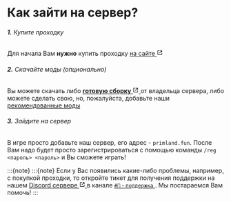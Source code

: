 # Как зайти на сервер?

<h6><strong>1.</strong> Купите проходку</h6>

Для начала Вам **нужно** купить проходку
<a class="reference external" target="_blank" href="https://shop.primland.fun" rel="nofollow noopener">
    на сайте
    <svg xmlns="http://www.w3.org/2000/svg" fill="currentColor" height="1em" width="1em" stroke="none" viewBox="0 0 24 24"><path d="m13 3 3.293 3.293-7 7 1.414 1.414 7-7L21 11V3z"></path><path d="M19 19H5V5h7l-2-2H5c-1.103 0-2 .897-2 2v14c0 1.103.897 2 2 2h14c1.103 0 2-.897 2-2v-5l-2-2v7z"></path></svg>
</a>

<h6><strong>2.</strong> Скачайте моды (опционально)</h6>

Вы можете скачать либо
<a class="reference external" target="_blank" href="https://disk.yandex.ru/d/rBkI1S1FrYB2LQ" rel="nofollow noopener">
    <strong>готовую сборку</strong>
    <svg xmlns="http://www.w3.org/2000/svg" fill="currentColor" height="1em" width="1em" stroke="none" viewBox="0 0 24 24"><path d="m13 3 3.293 3.293-7 7 1.414 1.414 7-7L21 11V3z"></path><path d="M19 19H5V5h7l-2-2H5c-1.103 0-2 .897-2 2v14c0 1.103.897 2 2 2h14c1.103 0 2-.897 2-2v-5l-2-2v7z"></path></svg>
</a>
от владельца сервера, либо можете сделать свою, но, пожалуйста, добавьте наши [рекомендованные моды](project:mods.md)

<h6><strong>3.</strong> Зайдите на сервер</h6>

В игре просто добавьте наш сервер, его адрес - `primland.fun`. После Вам надо будет
просто зарегистрироваться с помощью команды `/reg <пароль> <пароль>` и Вы сможете
играть!

:::{note}
:::{note}
Если у Вас появились какие-либо проблемы, например, с покупкой проходки, то откройте тикет для получения
поддержки на нашем 
<a class="reference external" target="_blank" href="https://discord.gg/p3hRBChwDK" rel="nofollow noopener">
    Discord сервере
    <svg xmlns="http://www.w3.org/2000/svg" fill="currentColor" height="1em" width="1em" stroke="none" viewBox="0 0 24 24"><path d="m13 3 3.293 3.293-7 7 1.414 1.414 7-7L21 11V3z"></path><path d="M19 19H5V5h7l-2-2H5c-1.103 0-2 .897-2 2v14c0 1.103.897 2 2 2h14c1.103 0 2-.897 2-2v-5l-2-2v7z"></path></svg>
</a>
в канале
<a class="reference external" target="_blank" href="https://discord.com/channels/1003710711056318575/1003710711664488449" rel="nofollow noopener">
    <code class="docutils literal notranslate"><span class="pre">#🎫・поддержка</span></code>
</a>. Мы постараемся Вам помочь!
:::